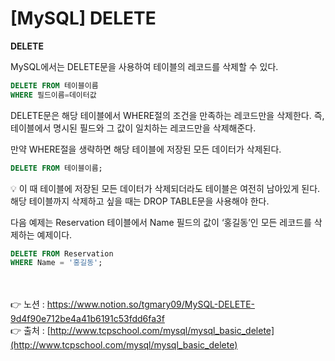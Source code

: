 # [**MySQL] DELETE**

**DELETE**

MySQL에서는 DELETE문을 사용하여 테이블의 레코드를 삭제할 수 있다.

```sql
DELETE FROM 테이블이름
WHERE 필드이름=데이터값
```

DELETE문은 해당 테이블에서 WHERE절의 조건을 만족하는 레코드만을 삭제한다. 
즉, 테이블에서 명시된 필드와 그 값이 일치하는 레코드만을 삭제해준다.

만약 WHERE절을 생략하면 해당 테이블에 저장된 모든 데이터가 삭제된다.

```sql
DELETE FROM 테이블이름;
```

<aside>
💡 이 때 테이블에 저장된 모든 데이터가 삭제되더라도 테이블은 여전히 남아있게 된다. 해당 테이블까지 삭제하고 싶을 때는 DROP TABLE문을 사용해야 한다.

</aside>

다음 예제는 Reservation 테이블에서 Name 필드의 값이 ‘홍길동’인 모든 레코드를 삭제하는 
예제이다.

```sql
DELETE FROM Reservation
WHERE Name = '홍길동';
```

<br><br>
👉 노션 : https://www.notion.so/tgmary09/MySQL-DELETE-9d4f90e712be4a41b6191c53fdd6fa3f
<br>
👉 출처 : [http://www.tcpschool.com/mysql/mysql_basic_delete](http://www.tcpschool.com/mysql/mysql_basic_delete)
